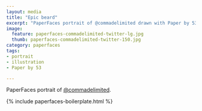 ```yaml
---
layout: media
title: "Epic beard"
excerpt: "PaperFaces portrait of @commadelimited drawn with Paper by 53 on an iPad."
image: 
  feature: paperfaces-commadelimited-twitter-lg.jpg
  thumb: paperfaces-commadelimited-twitter-150.jpg
category: paperfaces
tags: 
- portrait
- illustration
- Paper by 53

---
```


PaperFaces portrait of [@commadelimited](http://twitter.com/commadelimited).

{% include paperfaces-boilerplate.html %}